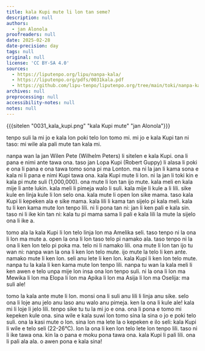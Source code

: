 ```yaml
---
title: kala Kupi mute li lon tan seme?
description: null
authors:
  - jan Alonola
proofreaders: null
date: 2025-02-28
date-precision: day
tags: null
original: null
license: 'CC BY-SA 4.0'
sources:
  - https://liputenpo.org/lipu/nanpa-kala/
  - https://liputenpo.org/pdfs/0031kala.pdf
  - https://github.com/lipu-tenpo/liputenpo.org/tree/main/toki/nanpa-kala
archives: null
preprocessing: null
accessibility-notes: null
notes: null
---
```


{{{sitelen "0031_kala_kupi.png" "kala Kupi mute" "jan Alonola"}}}

tenpo suli la mi jo e kala lon poki telo lon tomo mi. mi jo e kala Kupi tan ni taso: mi wile ala pali mute tan kala mi. 

nanpa wan la jan Wilen Pete (Wilhelm Peters) li sitelen e kala Kupi. ona li pana e nimi ante tawa ona. taso jan Lopa Kupi (Robert Guppy) li alasa li poki e ona li pana e ona tawa tomo sona pi ma Lonton. ma ni la jan li kama sona e kala ni li pana e nimi Kupi tawa ona. kala Kupi mute li lon. ni la jan li toki kin e kala pi mute suli (1,000,000). ona mute li lon tan ijo mute. kala meli en kala mije li ante lukin. kala meli li pimeja walo li suli. kala mije li kule a li lili. sike kule en linja kule li lon selo ona. kala mute li open lon sike mama. taso kala Kupi li kepeken ala e sike mama. kala lili li kama tan sijelo pi kala meli. kala tu li ken kama mute lon tenpo lili. ni li pona tan ni: jan li ken pali e kala sin. taso ni li ike kin tan ni: kala tu pi mama sama li pali e kala lili la mute la sijelo ona li ike a. 

tomo ala la kala Kupi li lon telo linja lon ma Amelika seli. taso tenpo ni la ona li lon ma mute a. open la ona li lon taso telo pi namako ala. taso tenpo ni la ona li ken lon telo pi poka ma. telo ni li namako lili. ona mute li lon tan ijo tu wan ni: nanpa wan la ona li ken lon telo mute. ijo mute la telo li ken ante. namako mute li ken lon. seli anu lete li ken lon. kala Kupi li ken lon telo mute. nanpa tu la kala li ken kama mute lon tenpo lili. nanpa tu wan la kala meli li ken awen e telo unpa mije lon insa ona lon tenpo suli. ni la ona li lon ma Mewika li lon ma Elopa li lon ma Apika li lon ma Asija li lon ma Oselija: ma suli ale!

tomo la kala ante mute li lon. monsi ona li suli anu lili li linja anu sike. selo ona li loje anu jelo anu laso anu walo anu pimeja. ken la ona li kule ale! kala mi li loje li jelo lili. tenpo sike tu tu la mi jo e ona. ona li pona e tomo mi kepeken kule ona. sina wile e kala suwi lon tomo sina la sina o jo e poki telo suli. ona la kasi mute o lon. sina lon ma lete la o kepeken e ilo seli: kala Kupi li wile e telo seli (22-26°C). lon la ona li ken lon telo lete lon tenpo lili. taso ni li ike tawa ona. kin la o pana e moku pona tawa ona. kala Kupi li pali lili. ona li pali ala ala. o awen pona e kala sina!